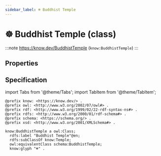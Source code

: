 ```yaml
---
sidebar_label: ☸️ Buddhist Temple
---
```


# ☸️ Buddhist Temple (class)

:::note
https://know.dev/BuddhistTemple
(`know:BuddhistTemple`)
:::

## Properties

## Specification

import Tabs from '@theme/Tabs';
import TabItem from '@theme/TabItem';

<Tabs>
<TabItem value="turtle" label="Turtle">

```turtle
@prefix know: <https://know.dev/> .
@prefix owl: <http://www.w3.org/2002/07/owl#> .
@prefix rdf: <http://www.w3.org/1999/02/22-rdf-syntax-ns#> .
@prefix rdfs: <http://www.w3.org/2000/01/rdf-schema#> .
@prefix schema: <https://schema.org/> .
@prefix xsd: <http://www.w3.org/2001/XMLSchema#> .

know:BuddhistTemple a owl:Class;
  rdfs:label "Buddhist Temple"@en;
  rdfs:subClassOf know:Temple;
  owl:equivalentClass schema:BuddhistTemple;
  know:glyph "☸️" .

```

</TabItem>
</Tabs>

[`BuddhistTemple`]: /BuddhistTemple
